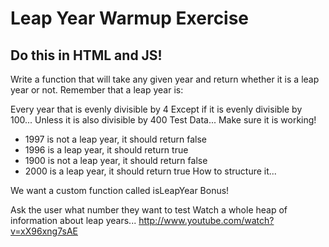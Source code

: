 # Leap Year Warmup Exercise
## Do this in HTML and JS!

Write a function that will take any given year and return whether it is a leap year or not. Remember that a leap year is:

Every year that is evenly divisible by 4
Except if it is evenly divisible by 100...
Unless it is also divisible by 400
Test Data... Make sure it is working!

- 1997 is not a leap year, it should return false
- 1996 is a leap year, it should return true
- 1900 is not a leap year, it should return false
- 2000 is a leap year, it should return true
How to structure it...

We want a custom function called isLeapYear
Bonus!

Ask the user what number they want to test
Watch a whole heap of information about leap years... http://www.youtube.com/watch?v=xX96xng7sAE
